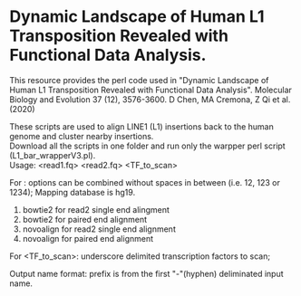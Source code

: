 # Dynamic Landscape of Human L1 Transposition Revealed with Functional Data Analysis.
This resource provides the perl code used in "Dynamic Landscape of Human L1 Transposition Revealed with Functional Data Analysis". Molecular Biology and Evolution 37 (12), 3576-3600.  D Chen, MA Cremona, Z Qi et al. (2020) 

These scripts are used to align LINE1 (L1) insertions back to the human genome and cluster nearby insertions.  
Download all the scripts in one folder and run only the warpper perl script (L1_bar_wrapperV3.pl).  
Usage: <read1.fq> <read2.fq> <barcode> <genome aligner> <TF_to_scan>
 
For <genome aligner>: options can be combined without spaces in between (i.e. 12, 123 or 1234); Mapping database is hg19.  
 1) bowtie2 for read2 single end alingment    
 2) bowtie2 for paired end alignment
 3) novoalign for read2 single end alignment
 4) novoalign for paired end alignment  

For <TF_to_scan>: underscore delimited transcription factors to scan;

Output name format: prefix is from the first "-"(hyphen) deliminated input name.
